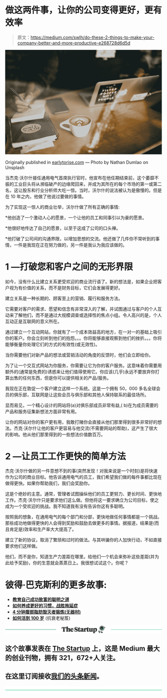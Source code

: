 # 做这两件事，让你的公司变得更好，更有效率

> 原文：<https://medium.com/swlh/do-these-2-things-to-make-your-company-better-and-more-productive-e268728d6d5d>

![](img/70ad7c163211b24c62668aa5fc5b556e.png)

Originally published in [earlytorise.com](https://www.earlytorise.com/2-things-you-can-do-right-now-to-make-your-company-better-and-more-productive/) — Photo by Nathan Dumlao on Unsplash

当杰克·沃尔什接任通用电气首席执行官时，他宣布在他任期结束前，这个萎靡不振的工业巨头将从濒临破产的边缘爬回来，并成为其所在的每个市场的第一或第二名，这让股东和行业分析师大吃一惊。当时，沃尔什的说法被认为是傲慢的。但是在 10 年之内，他做了他说过要做的事情。

为了实现这一惊人的商业壮举，沃尔什做了所有正确的事情:

*他创造了一个激动人心的愿景，一个让他的员工和同事引以为豪的愿景。

*他很好地传达了自己的愿景，以至于这成了公司的口头禅。

*他打破了公司间的沟通界限，以增加思想的交流。他还做了几件你不常听到的事情，一件是我现在正在努力做的，另一件是我认为我应该做的。

# 1 —打破您和客户之间的无形界限

如今，没有什么比建立关系更受欢迎的商业流行语了。新的想法是，如果企业把客户视为有价值的关系，而不是财务目标，它们会发展得更好。

建立关系是一种长期的、顾客至上的营销、履行和服务方法。

它需要对客户的需求、愿望和信念有非常深入的了解，并试图通过与客户的个人互动来了解他们，而不是通过大规模调查或选择性的焦点小组。令人高兴的是，个人互动正是互联网的意义所在。

通过建立一个互动网站，你就有了一个成本效益高的地方，在一对一的基础上吸引你的客户。你会立刻听到他们的抱怨。。。你将能够直接观察到他们的挫折。。。你将能够衡量你处理它们的方式的有效性(或无效性)。

当你需要他们对新产品的想法或营销活动的角度的反馈时，他们会立即给你。

为了让一个交互式网站为你服务，你需要让它为你的客户服务。这意味着你需要用额外的(通常是免费的)诱惑来让他们值得使用它。你应该(几乎)永远不要放弃你打算出售的任何东西，但是你可以提供相关的产品/服务。

我现在正在敦促一个客户建立这样一个系统。这是一个拥有 50，000 多名全球会员的俱乐部，互联网是让这些会员与俱乐部和其他人保持联系的最佳场所。

显而易见，一个精心设计的网站将(a)对俱乐部成员非常有益,( b)在为成员需要的产品和服务征集新想法方面非常有用。

让你的网站对你的客户更有用，我敢打赌你会直接从他们那里得到很多非常好的想法。杰克·沃尔什让他的客户更容易与他交流(不需要网站的帮助)，这产生了很大的影响。他从他们那里得到的一些想法价值数百万。

# 2 —让员工工作更快的简单方法

杰克·沃尔什做的另一件意想不到的事(突然发现！对我来说是一个时刻)是将快速作为公司的商业目标。他告诉通用电气的员工，我们希望我们做的每件事都比现在做得更快。如果你帮助我们，我们会奖励你。

这是个绝妙的主意。通常，管理者试图操纵他们的员工更努力、更长时间、更快地工作。杰克·沃尔什只是要求他们这么做。但他将这一要求确立为公司目标，使之成为一个受欢迎的挑战。我不知道我有没有告诉你这有多聪明。

按照我的想象，在通用电气的每个部门和分部，更快地做任何事情都是一个挑战。那些成功地做得更快的人会得到奖励和鼓励去做更多的事情。据报道，结果是(而且肯定是)效率和生产率大大提高了。

建立了新的协议，取消了繁琐和过时的做法。与其哄骗你的人加快行动，不如直接要求他们这样做。

他们，而不是你，知道生产力差距在哪里。给他们一个机会来弥补这些差距(并为此给予奖励)，你的生意就会蒸蒸日上。我很想试试这个。你呢？

# 彼得·巴克斯利的更多故事:

*   [**教育自己成功致富的聪明之道**](/@peterbaxley/how-to-build-better-habits-and-beat-procrastination-956835c105e1)
*   [**如何养成更好的习惯，战胜拖延症**](/@peterbaxley/how-to-build-better-habits-and-beat-procrastination-956835c105e1)
*   [**4 分钟腹部脂肪毁灭者锻炼(无器材)**](/@peterbaxley/the-4-minute-belly-fat-destroyer-workout-no-equipment-395c2eef8688)
*   [**如何活到 100 岁**](/@peterbaxley/how-to-live-to-be-100-4a656d38ede7) (抗衰老秘笈)

[![](img/308a8d84fb9b2fab43d66c117fcc4bb4.png)](https://medium.com/swlh)

## 这个故事发表在 [The Startup](https://medium.com/swlh) 上，这是 Medium 最大的创业刊物，拥有 321，672+人关注。

## 在这里订阅接收[我们的头条新闻](http://growthsupply.com/the-startup-newsletter/)。

[![](img/b0164736ea17a63403e660de5dedf91a.png)](https://medium.com/swlh)